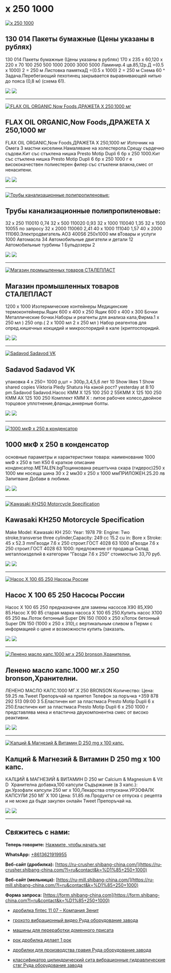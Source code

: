 # х 250 1000

<a href="https://swt.shibang-china.com/?l=ru&img&k=%D1%85+250+1000" target="_blank">![х 250 1000](http://static.shibang-china.com/all-800x300/1166.jpg)</a>

## 130 014 Пакеты бумажные (Цены указаны в рублях)
130 014 Пакеты бумажные (Цены указаны в рублях) 170 х 235 х 60,120 х 220 х 70 100 250 500 1000 2000 3000 5000 Ламинир.4 цв.85,12р.Д =(0.5 х 1000) 2 = 250 м Листовка памяткаД =(0.5 х 1000) 2 = 250 м Схема 60 ^ Задача.Перебегающий пехотинец закрывается выравнивающей нитью до пояса (0,8 м) (схема 61).


<a href="https://whatsapp.shibangsoft.com/WhatsApp.php" target="_blank" title="WhatsApp">![](http://static.shibang-china.com/icon/whatsapp.png)</a> <a href="https://swt.shibang-china.com/?l=ru&icon&k=%D1%85+250+1000" target="_blank">![](http://static.shibang-china.com/icon/chat-ru.png)</a>

---

<a href="https://swt.shibang-china.com/?l=ru&img&k=%D1%85+250+1000" target="_blank">![FLAX OIL ORGANIC,Now Foods,ДРАЖЕТА Х 250,1000 мг](http://static.shibang-china.com/all-800x300/702.jpg)</a>

## FLAX OIL ORGANIC,Now Foods,ДРАЖЕТА Х 250,1000 мг
FLAX OIL ORGANIC,Now Foods,ДРАЖЕТА Х 250,1000 мг Източник на Омега 3 мастни киселини.Намаляване на холестерола.Срещу сърдечно съдови.Кит със стъклена нишка Presto Motip Dupli 6 бр х 250 1000.Кит със стъклена нишка Presto Motip Dupli 6 бр х 250 1000 г е висококачествен полиестерен филер със стъклени влакна,смес от ненаситени.


<a href="https://whatsapp.shibangsoft.com/WhatsApp.php" target="_blank" title="WhatsApp">![](http://static.shibang-china.com/icon/whatsapp.png)</a> <a href="https://swt.shibang-china.com/?l=ru&icon&k=%D1%85+250+1000" target="_blank">![](http://static.shibang-china.com/icon/chat-ru.png)</a>

---

<a href="https://swt.shibang-china.com/?l=ru&img&k=%D1%85+250+1000" target="_blank">![Трубы канализационные полипропиленовые:](http://static.shibang-china.com/all-800x300/826.jpg)</a>

## Трубы канализационные полипропиленовые:
32 х 250 110010 0,74 32 х 500 110020 0,93 32 х 1000 110040 1,35 32 х 1500 10055 по запросу 32 х 2000 110060 2,41 40 х 1000 111040 1,57 40 х 2000 111060.Электродвигатель АО3 400S6 250х1000 мм вТовары и услуги 1000 Автомасла 34 Автомобильные двигатели и детали 12 Автомобильные турбины 1 Бульдозеры 2


<a href="https://whatsapp.shibangsoft.com/WhatsApp.php" target="_blank" title="WhatsApp">![](http://static.shibang-china.com/icon/whatsapp.png)</a> <a href="https://swt.shibang-china.com/?l=ru&icon&k=%D1%85+250+1000" target="_blank">![](http://static.shibang-china.com/icon/chat-ru.png)</a>

---

<a href="https://swt.shibang-china.com/?l=ru&img&k=%D1%85+250+1000" target="_blank">![Магазин промышленных товаров СТАЛЕПЛАСТ](http://static.shibang-china.com/all-800x300/1197.jpg)</a>

## Магазин промышленных товаров СТАЛЕПЛАСТ
1200 х 1000 Изотермические контейнеры Медицинские термоконтейнеры.Ящик 600 х 400 х 250 Ящик 600 х 400 х 300 Бочки Металлические бочки.Наборы и реагенты для анализа кала,Фирма.1 х 250 мл ) 250 опр.( 2 х 1000 мл 2 х 250 мл ) Набор реагентов для опред.кишечных кокцидий и микроспоридий в кале (криптоспоридий.


<a href="https://whatsapp.shibangsoft.com/WhatsApp.php" target="_blank" title="WhatsApp">![](http://static.shibang-china.com/icon/whatsapp.png)</a> <a href="https://swt.shibang-china.com/?l=ru&icon&k=%D1%85+250+1000" target="_blank">![](http://static.shibang-china.com/icon/chat-ru.png)</a>

---

<a href="https://swt.shibang-china.com/?l=ru&img&k=%D1%85+250+1000" target="_blank">![Sadavod Sadavod VK](http://static.shibang-china.com/all-800x300/1006.jpg)</a>

## Sadavod Sadavod VK
упаковка 4 х 250= 1000 р,шт = 300р,3,4,5,6 лет 10 Show likes 1 Show shared copies Viktoria Pledy Shatura На какой рост? yesterday at 8:10 pm.Sadavod Sadavod.Насос КММ Х 125 100 250 2 55КММ Х 125 100 250 КММ АХ 125 100 250 Комплект КММ Х : литое рабочее колесо,двойное торцовое уплотнение,фланцы,анкерные болты.


<a href="https://whatsapp.shibangsoft.com/WhatsApp.php" target="_blank" title="WhatsApp">![](http://static.shibang-china.com/icon/whatsapp.png)</a> <a href="https://swt.shibang-china.com/?l=ru&icon&k=%D1%85+250+1000" target="_blank">![](http://static.shibang-china.com/icon/chat-ru.png)</a>

---

<a href="https://swt.shibang-china.com/?l=ru&img&k=%D1%85+250+1000" target="_blank">![1000 мкФ х 250 в конденсатор](http://static.shibang-china.com/all-800x300/787.jpg)</a>

## 1000 мкФ х 250 в конденсатор
основные параметры и характеристики товара: наименование 1000 мкФ х 250 в тип К50 6 краткое описание конденсатор.METALEN.bgПоцинкована решетъчна скара (гидерос)250 х 1000 мм носеща шина 30 х 2 мм30 х 250 х 1000 ммПРИЛОЖЕН.25.20 лв Запитване Добави в любими.


<a href="https://whatsapp.shibangsoft.com/WhatsApp.php" target="_blank" title="WhatsApp">![](http://static.shibang-china.com/icon/whatsapp.png)</a> <a href="https://swt.shibang-china.com/?l=ru&icon&k=%D1%85+250+1000" target="_blank">![](http://static.shibang-china.com/icon/chat-ru.png)</a>

---

<a href="https://swt.shibang-china.com/?l=ru&img&k=%D1%85+250+1000" target="_blank">![Kawasaki KH250 Motorcycle Specification](http://static.shibang-china.com/all-800x300/1164.jpg)</a>

## Kawasaki KH250 Motorcycle Specification
Make Model: Kawasaki KH 250: Year: 1978 79: Engine: Two stroke,transverse three cylinder,Capacity: 249 cc 15.2 cu in: Bore x Stroke: 45 х 52.3 mmГвозди 7.6 х 250 строит.ГОСТ 4028 63 1000 вГвозди 7.6 х 250 строит.ГОСТ 4028 63 1000: предложение от продавца Склад металлоизделий в категории "Гвозди 7.6 х 250" стоимостью 33,70 руб.


<a href="https://whatsapp.shibangsoft.com/WhatsApp.php" target="_blank" title="WhatsApp">![](http://static.shibang-china.com/icon/whatsapp.png)</a> <a href="https://swt.shibang-china.com/?l=ru&icon&k=%D1%85+250+1000" target="_blank">![](http://static.shibang-china.com/icon/chat-ru.png)</a>

---

<a href="https://swt.shibang-china.com/?l=ru&img&k=%D1%85+250+1000" target="_blank">![Насос Х 100 65 250 Насосы России](http://static.shibang-china.com/all-800x300/629.jpg)</a>

## Насос Х 100 65 250 Насосы России
Насос Х 100 65 250 предназначен для замены насосов Х90 85,Х90 85.Насос Х 90 85 старая марка насоса Х 100 65 250.Купить насос Х100 65 250 вы.Лоток бетонный Super DN 150 (1000 х 250 хЛоток бетонный Super DN 150 (1000 х 250 х 310),с вертикальным сливом в Перми с информацией о цене и возможности купить (заказать.


<a href="https://whatsapp.shibangsoft.com/WhatsApp.php" target="_blank" title="WhatsApp">![](http://static.shibang-china.com/icon/whatsapp.png)</a> <a href="https://swt.shibang-china.com/?l=ru&icon&k=%D1%85+250+1000" target="_blank">![](http://static.shibang-china.com/icon/chat-ru.png)</a>

---

<a href="https://swt.shibang-china.com/?l=ru&img&k=%D1%85+250+1000" target="_blank">![Ленено масло капс.1000 мг.х 250 bronson,Хранителни.](http://static.shibang-china.com/all-800x300/477.jpg)</a>

## Ленено масло капс.1000 мг.х 250 bronson,Хранителни.
ЛЕНЕНО МАСЛО КАПС.1000 МГ.Х 250 BRONSON Количество: Цена: 59.25 лв.Tweet Препоръчай на приятел Телефон за поръчка +359 878 292 513 09:00 3 5.Еластичен кит за пластмаса Presto Motip Dupli 6 х 250.Еластичен кит за пластмаса Presto Motip Dupli 6 х 250 1000 г представлява мека и еластична двукомпонентна смес от високо реактивни.


<a href="https://whatsapp.shibangsoft.com/WhatsApp.php" target="_blank" title="WhatsApp">![](http://static.shibang-china.com/icon/whatsapp.png)</a> <a href="https://swt.shibang-china.com/?l=ru&icon&k=%D1%85+250+1000" target="_blank">![](http://static.shibang-china.com/icon/chat-ru.png)</a>

---

<a href="https://swt.shibang-china.com/?l=ru&img&k=%D1%85+250+1000" target="_blank">![Калций & Магнезий & Витамин D 250 mg х 100 капс.](http://static.shibang-china.com/all-800x300/571.jpg)</a>

## Калций & Магнезий & Витамин D 250 mg х 100 капс.
КАЛЦИЙ & МАГНЕЗИЙ & ВИТАМИН D 250 мг Calcium & Magnesium & Vit D ﻿ Хранителна добавка,100 капсули Съдържание (в 3 капс.): дн.Урзофалк капсули 250 мг х 100,Лекарства отпускани.УРЗОФАЛК КАПСУЛИ 250 МГ Х 100 Цена: 51.85 лв.Продуктът се отпуска с рецепта и не може да бъде закупен онлайн Tweet Препоръчай на.


<a href="https://whatsapp.shibangsoft.com/WhatsApp.php" target="_blank" title="WhatsApp">![](http://static.shibang-china.com/icon/whatsapp.png)</a> <a href="https://swt.shibang-china.com/?l=ru&icon&k=%D1%85+250+1000" target="_blank">![](http://static.shibang-china.com/icon/chat-ru.png)</a>

---
## Свяжитесь с нами:

**Теперь говорите:** [Нажмите, чтобы начать чат](https://swt.shibang-china.com?l=ru&contact&k=%D1%85+250+1000)

**WhatsApp:**  [+8613621919955](https://whatsapp.shibangsoft.com/WhatsApp.php)

**Веб-сайт (дробилка):** [https://ru-crusher.shibang-china.com/](https://ru-crusher.shibang-china.com/?l=ru&contact&k=%D1%85+250+1000)

**Веб-сайт (мельница):** [https://ru-mill.shibang-china.com/](https://ru-mill.shibang-china.com/?l=ru&contact&k=%D1%85+250+1000)

**Форма запроса:** [https://form.shibang-china.com](https://form.shibang-china.com?l=ru&contact&k=%D1%85+250+1000)

* [дробилка fintec 11 07 – Компания Зенит](../96/%D0%B4%D1%80%D0%BE%D0%B1%D0%B8%D0%BB%D0%BA%D0%B0%20fintec%2011%2007%20%E2%80%93%20%D0%9A%D0%BE%D0%BC%D0%BF%D0%B0%D0%BD%D0%B8%D1%8F%20%D0%97%D0%B5%D0%BD%D0%B8%D1%82.md)

* [грохото вибрационный видео Руда оборудование завода](../100/%D0%B3%D1%80%D0%BE%D1%85%D0%BE%D1%82%D0%BE%20%D0%B2%D0%B8%D0%B1%D1%80%D0%B0%D1%86%D0%B8%D0%BE%D0%BD%D0%BD%D1%8B%D0%B9%20%D0%B2%D0%B8%D0%B4%D0%B5%D0%BE%20%D0%A0%D1%83%D0%B4%D0%B0%20%D0%BE%D0%B1%D0%BE%D1%80%D1%83%D0%B4%D0%BE%D0%B2%D0%B0%D0%BD%D0%B8%D0%B5%20%D0%B7%D0%B0%D0%B2%D0%BE%D0%B4%D0%B0.md)

* [машины для переработки доменного присата](../92/%D0%BC%D0%B0%D1%88%D0%B8%D0%BD%D1%8B%20%D0%B4%D0%BB%D1%8F%20%D0%BF%D0%B5%D1%80%D0%B5%D1%80%D0%B0%D0%B1%D0%BE%D1%82%D0%BA%D0%B8%20%D0%B4%D0%BE%D0%BC%D0%B5%D0%BD%D0%BD%D0%BE%D0%B3%D0%BE%20%D0%BF%D1%80%D0%B8%D1%81%D0%B0%D1%82%D0%B0.md)

* [рок дробилка делает 1 рок](../104/%D1%80%D0%BE%D0%BA%20%D0%B4%D1%80%D0%BE%D0%B1%D0%B8%D0%BB%D0%BA%D0%B0%20%D0%B4%D0%B5%D0%BB%D0%B0%D0%B5%D1%82%201%20%D1%80%D0%BE%D0%BA.md)

* [дробилки для производства гравия Руда оборудование завода](../97/%D0%B4%D1%80%D0%BE%D0%B1%D0%B8%D0%BB%D0%BA%D0%B8%20%D0%B4%D0%BB%D1%8F%20%D0%BF%D1%80%D0%BE%D0%B8%D0%B7%D0%B2%D0%BE%D0%B4%D1%81%D1%82%D0%B2%D0%B0%20%D0%B3%D1%80%D0%B0%D0%B2%D0%B8%D1%8F%20%D0%A0%D1%83%D0%B4%D0%B0%20%D0%BE%D0%B1%D0%BE%D1%80%D1%83%D0%B4%D0%BE%D0%B2%D0%B0%D0%BD%D0%B8%D0%B5%20%D0%B7%D0%B0%D0%B2%D0%BE%D0%B4%D0%B0.md)

* [классификатор цилиндрический сита вибрационные гидравлические ствг Руда оборудование завода](../98/%D0%BA%D0%BB%D0%B0%D1%81%D1%81%D0%B8%D1%84%D0%B8%D0%BA%D0%B0%D1%82%D0%BE%D1%80%20%D1%86%D0%B8%D0%BB%D0%B8%D0%BD%D0%B4%D1%80%D0%B8%D1%87%D0%B5%D1%81%D0%BA%D0%B8%D0%B9%20%D1%81%D0%B8%D1%82%D0%B0%20%D0%B2%D0%B8%D0%B1%D1%80%D0%B0%D1%86%D0%B8%D0%BE%D0%BD%D0%BD%D1%8B%D0%B5%20%D0%B3%D0%B8%D0%B4%D1%80%D0%B0%D0%B2%D0%BB%D0%B8%D1%87%D0%B5%D1%81%D0%BA%D0%B8%D0%B5%20%D1%81%D1%82%D0%B2%D0%B3%20%D0%A0%D1%83%D0%B4%D0%B0%20%D0%BE%D0%B1%D0%BE%D1%80%D1%83%D0%B4%D0%BE%D0%B2%D0%B0%D0%BD%D0%B8%D0%B5%20%D0%B7%D0%B0%D0%B2%D0%BE%D0%B4%D0%B0.md)